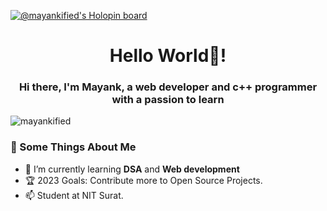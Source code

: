 [![@mayankified's Holopin board](https://holopin.io/api/user/board?user=mayankified)](https://holopin.io/@mayankified)

<h1 align="center">Hello World👋!</h1>
<h3 align="center">Hi there, I'm Mayank, a web developer and c++ programmer with a passion to learn</h3>

<p align="left"> <img src="https://komarev.com/ghpvc/?username=mayankified&label=Profile%20views&color=0e75b6&style=flat" alt="mayankified" /> </p>

<h3>🧐 Some Things About Me</h3>

- 🌱 I’m currently learning **DSA** and **Web development**
- 🏆 2023 Goals: Contribute more to Open Source Projects.
- 📫 Student at NIT Surat.


